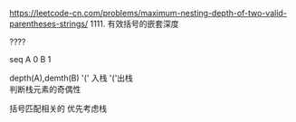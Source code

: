 https://leetcode-cn.com/problems/maximum-nesting-depth-of-two-valid-parentheses-strings/
1111. 有效括号的嵌套深度

????

seq   A 0 B 1


depth(A),demth(B)
'('  入栈  '('出栈  
判断栈元素的奇偶性


括号匹配相关的    优先考虑栈  